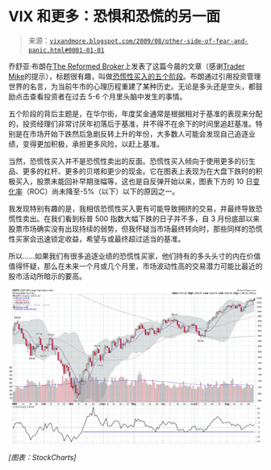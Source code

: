 <!--yml

分类：未分类

date: 2024-05-18 17:31:49

-->

# VIX 和更多：恐惧和恐慌的另一面

> 来源：[`vixandmore.blogspot.com/2009/08/other-side-of-fear-and-panic.html#0001-01-01`](http://vixandmore.blogspot.com/2009/08/other-side-of-fear-and-panic.html#0001-01-01)

乔舒亚·布朗在[The Reformed Broker](http://thereformedbroker.com/)上发表了这篇今晨的文章（感谢[Trader Mike](http://tradermike.net/)的提示），标题很有趣，叫做[恐慌性买入的五个阶段](http://thereformedbroker.com/2009/08/27/the-five-stages-of-panic-buying/)。布朗通过引用投资管理世界的名言，为当前牛市的心理历程重建了某种历史。无论是多头还是空头，都鼓励点击查看投资者在过去 5-6 个月里头脑中发生的事情。

五个阶段的背后主题是，在华尔街，年度奖金通常是根据相对于基准的表现来分配的，投资经理们非常讨厌年初落后于基准，并不得不在余下的时间里追赶基准。特别是在市场开始下跌然后急剧反转上升的年份，大多数人可能会发现自己追逐业绩，变得更加积极，承担更多风险，以赶上基准。

当然，恐慌性买入并不是恐慌性卖出的反面。恐慌性买入倾向于使用更多的衍生品、更多的杠杆、更多的贝塔和更少的现金。它在图表上表现为在大盘下跌时的积极买入，股票未能回补早期涨幅等，这也是自反弹开始以来，图表下方的 10 日[变化率](http://vixandmore.blogspot.com/search/label/rate%20of%20change)（ROC）尚未降至-5%（以下）以下的原因之一。

我发现特别有趣的是，我相信恐慌性买入更有可能导致拥挤的交易，并最终导致恐慌性卖出。在我们看到标普 500 指数大幅下跌的日子并不多，自 3 月份底部以来股票市场确实没有出现持续的弱势，但我怀疑当市场最终转向时，那些同样的恐慌性买家会迅速锁定收益，希望与或最终超过适当的基准。

所以……如果我们有很多追逐业绩的恐慌性买家，他们持有的多头头寸的内在价值值得怀疑，那么在未来一个月或几个月里，市场波动性高的交易潜力可能比最近的股市活动所暗示的要高。

![](img/584c8d11cb8a86d780f15895bbe9d3d2.png)

*[图表：StockCharts]*
